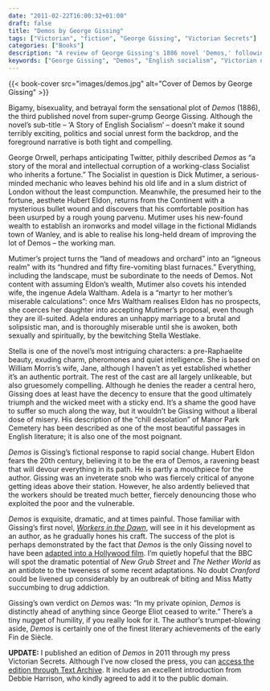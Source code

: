 ```yaml
---
date: "2011-02-22T16:00:32+01:00"
draft: false
title: "Demos by George Gissing"
tags: ["Victorian", "fiction", "George Gissing", "Victorian Secrets"]
categories: ["Books"]
description: "A review of George Gissing's 1886 novel 'Demos,' following socialist Dick Mutimer's moral corruption after inheriting a fortune. Discover this sensational tale of bigamy, bisexuality, and betrayal set against the backdrop of English industrial unrest."
keywords: ["George Gissing", "Demos", "English socialism", "Victorian novel", "industrial unrest", "social change", "class mobility", "bisexuality", "Victorian politics"]
---
```


{{< book-cover src="images/demos.jpg" alt="Cover of Demos by George Gissing" >}}

Bigamy, bisexuality, and betrayal form the sensational plot of _Demos_ (1886), the third published novel from super-grump George Gissing. Although the novel’s sub-title – ‘A Story of English Socialism’ – doesn’t make it sound terribly exciting, politics and social unrest form the backdrop, and the foreground narrative is both tight and compelling.

George Orwell, perhaps anticipating Twitter, pithily described _Demos_ as “a story of the moral and intellectual corruption of a working-class Socialist who inherits a fortune.” The Socialist in question is Dick Mutimer, a serious-minded mechanic who leaves behind his old life and in a slum district of London without the least compunction. Meanwhile, the presumed heir to the fortune, aesthete Hubert Eldon, returns from the Continent with a mysterious bullet wound and discovers that his comfortable position has been usurped by a rough young parvenu. Mutimer uses his new-found wealth to establish an ironworks and model village in the fictional Midlands town of Wanley, and is able to realise his long-held dream of improving the lot of Demos – the working man.

Mutimer’s project turns the “land of meadows and orchard” into an “igneous realm” with its “hundred and fifty fire-vomiting blast furnaces.” Everything, including the landscape, must be subordinate to the needs of Demos. Not content with assuming Eldon’s wealth, Mutimer also covets his intended wife, the ingenue Adela Waltham. Adela is a “martyr to her mother’s miserable calculations”: once Mrs Waltham realises Eldon has no prospects, she coerces her daughter into accepting Mutimer’s proposal, even though they are ill-suited. Adela endures an unhappy marriage to a brutal and solipsistic man, and is thoroughly miserable until she is awoken, both sexually and spiritually, by the bewitching Stella Westlake.

Stella is one of the novel’s most intriguing characters: a pre-Raphaelite beauty, exuding charm, pheromones and quiet intelligence. She is based on William Morris’s wife, Jane, although I haven’t as yet established whether it’s an authentic portrait. The rest of the cast are all largely unlikeable, but also gruesomely compelling. Although he denies the reader a central hero, Gissing does at least have the decency to ensure that the good ultimately triumph and the wicked meet with a sticky end. It’s a shame the good have to suffer so much along the way, but it wouldn’t be Gissing without a liberal dose of misery. His description of the “chill desolation” of Manor Park Cemetery has been described as one of the most beautiful passages in English literature; it is also one of the most poignant.

_Demos_ is Gissing’s fictional response to rapid social change. Hubert Eldon fears the 20th century, believing it to be the era of Demos, a ravening beast that will devour everything in its path. He is partly a mouthpiece for the author. Gissing was an inveterate snob who was fiercely critical of anyone getting ideas above their station. However, he also ardently believed that the workers should be treated much better, fiercely denouncing those who exploited the poor and the vulnerable.

_Demos_ is exquisite, dramatic, and at times painful. Those familiar with Gissing’s first novel, [_Workers in the Dawn_](/posts/workers-in-the-dawn/), will see in it his development as an author, as he gradually hones his craft. The success of the plot is perhaps demonstrated by the fact that _Demos_ is the only Gissing novel to have been [adapted into a Hollywood film](https://www.imdb.com/title/tt0189474/). I’m quietly hopeful that the BBC will spot the dramatic potential of _New Grub Street_ and _The Nether World_ as an antidote to the tweeness of some recent adaptations. No doubt _Cranford_ could be livened up considerably by an outbreak of biting and Miss Matty succumbing to drug addiction.

Gissing’s own verdict on _Demos_ was: “In my private opinion, _Demos_ is distinctly ahead of anything since George Eliot ceased to write.” There’s a tiny nugget of humility, if you really look for it. The author’s trumpet-blowing aside, _Demos_ is certainly one of the finest literary achievements of the early Fin de Siècle.

**UPDATE:** I published an edition of _Demos_ in 2011 through my press Victorian Secrets. Although I’ve now closed the press, you can [access the edition through Text Archive](https://archive.org/details/9781906469177). It includes an excellent introduction from Debbie Harrison, who kindly agreed to add it to the public domain.

